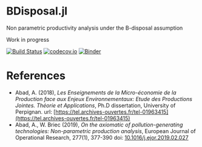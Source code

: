 # BDisposal.jl
Non parametric productivity analysis under the B-disposal assumption


Work in progress

[![Build Status](https://travis-ci.com/sylvaticus/BDisposal.jl.svg?branch=master)](https://travis-ci.com/sylvaticus/BDisposal.jl)
[![codecov.io](http://codecov.io/github/sylvaticus/BDisposal.jl/coverage.svg?branch=master)](http://codecov.io/github/sylvaticus/BDisposal.jl?branch=master)
[![Binder](https://mybinder.org/badge_logo.svg)](https://mybinder.org/v2/gh/sylvaticus/BDisposal.jl/master)


# References

- Abad, A. (2018), _Les Enseignements de la Micro-économie de la Production face aux
Enjeux Environnementaux: Etude des Productions Jointes. Théorie et Applications_,
Ph.D dissertation, University of Perpignan.
url: [https://tel.archives-ouvertes.fr/tel-01963415](https://tel.archives-ouvertes.fr/tel-01963415)
- Abad, A., W. Briec (2019), _On the axiomatic of pollution-generating technologies:
Non-parametric production analysis_, European Journal of Operational Research, 277(1), 377-390
doi: [10.1016/j.ejor.2019.02.027](https://doi.org/10.1016/j.ejor.2019.02.027)
